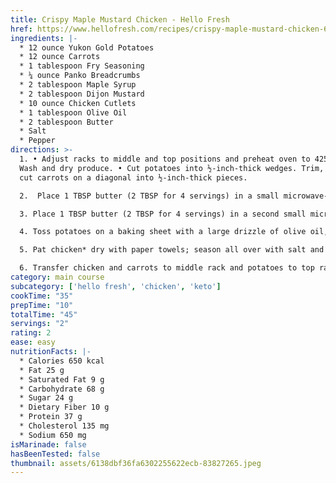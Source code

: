 ```yaml
---
title: Crispy Maple Mustard Chicken - Hello Fresh
href: https://www.hellofresh.com/recipes/crispy-maple-mustard-chicken-6138dbf36fa6302255622ecb
ingredients: |-
  * 12 ounce Yukon Gold Potatoes
  * 12 ounce Carrots
  * 1 tablespoon Fry Seasoning
  * ¼ ounce Panko Breadcrumbs
  * 2 tablespoon Maple Syrup
  * 2 tablespoon Dijon Mustard
  * 10 ounce Chicken Cutlets
  * 1 tablespoon Olive Oil
  * 2 tablespoon Butter
  * Salt
  * Pepper
directions: >-
  1. • Adjust racks to middle and top positions and preheat oven to 425 degrees.
  Wash and dry produce. • Cut potatoes into ½-inch-thick wedges. Trim, peel, and
  cut carrots on a diagonal into ½-inch-thick pieces.

  2.  Place 1 TBSP butter (2 TBSP for 4 servings) in a small microwave-safe bowl; microwave until just melted, 30 seconds. • Stir in half the Fry Seasoning (you’ll use the rest later), a big pinch of salt, and pepper. Add panko and stir until evenly combined.

  3. Place 1 TBSP butter (2 TBSP for 4 servings) in a second small microwave-safe bowl; microwave until just melted, 30 seconds. Add maple syrup, mustard, and a pinch of salt; stir until smooth. • Reserve 1 TBSP of the mixture (2 TBSP for 4) for brushing onto chicken in step 5.

  4. Toss potatoes on a baking sheet with a large drizzle of olive oil, remaining Fry Seasoning, salt, and pepper. • On a separate baking sheet, toss carrots with a drizzle of olive oil, salt, and pepper. Push carrots to one side of sheet.

  5. Pat chicken* dry with paper towels; season all over with salt and pepper. • Place on opposite side of baking sheet from carrots. Evenly spread reserved maple mustard onto tops of chicken, then

  6. Transfer chicken and carrots to middle rack and potatoes to top rack. • Roast until chicken is golden brown and cooked through and veggies are tender, 15-18 minutes. TIP: If chicken is done before veggies, remove from sheet and continue roasting veggies until browned and tender, 5-7 minutes more. • Divide chicken, potato wedges, and carrots between plates. Serve with remaining maple mustard on the side for dipping or drizzling.
category: main course
subcategory: ['hello fresh', 'chicken', 'keto']
cookTime: "35"
prepTime: "10"
totalTime: "45"
servings: "2"
rating: 2
ease: easy
nutritionFacts: |-
  * Calories 650 kcal
  * Fat 25 g
  * Saturated Fat 9 g
  * Carbohydrate 68 g
  * Sugar 24 g
  * Dietary Fiber 10 g
  * Protein 37 g
  * Cholesterol 135 mg
  * Sodium 650 mg
isMarinade: false
hasBeenTested: false
thumbnail: assets/6138dbf36fa6302255622ecb-83827265.jpeg
---
```

